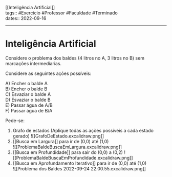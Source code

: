 [[Inteligência Artificial]]  
tags:: #Exercicio #Professor #Faculdade #Terminado    
dates:: 2022-09-16   

---
# Inteligência Artificial

Considere o problema dos baldes (4 litros no A, 3 litros no B) sem marcações intermediarias.

Considere as seguintes ações possíveis:

A) Encher o balde A  
B) Encher o balde B  
C) Esvaziar o balde A  
D) Esvaziar o balde B  
E) Passar água de A/B  
F) Passar água de B/A  

Pede-se:  
1. Grafo de estados (Aplique todas as ações possíveis a cada estado gerado)
	![[GrafoDeEstado.excalidraw.png]]
1. [[Busca em Largura]] para ir de (0,0) até (1,0)  
	![[ProblemaBaldeBuscaEmLargura.excalidraw.png]]
1. [[Busca em Profundidade]] para sair do (0,0) a (0,2)
	![[ProblemaBaldeBuscaEmProfundidade.excalidraw.png]]
1. [[Busca em Aprofundamento Iterativo]] para ir de (0,0) até (1,0)  
	![[Problema dos Baldes 2022-09-24 22.00.55.excalidraw.png]]